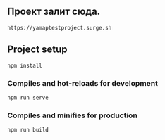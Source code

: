 ## Проект залит сюда.
```
https://yamaptestproject.surge.sh
```




## Project setup
```
npm install
```

### Compiles and hot-reloads for development
```
npm run serve
```

### Compiles and minifies for production
```
npm run build
```